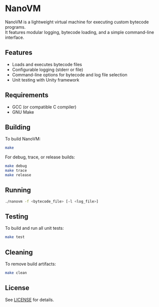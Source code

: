 
# NanoVM

NanoVM is a lightweight virtual machine for executing custom bytecode programs.  
It features modular logging, bytecode loading, and a simple command-line interface.

## Features

- Loads and executes bytecode files
- Configurable logging (stderr or file)
- Command-line options for bytecode and log file selection
- Unit testing with Unity framework

## Requirements

- GCC (or compatible C compiler)
- GNU Make

## Building

To build NanoVM:

```sh
make
```

For debug, trace, or release builds:

```sh
make debug
make trace
make release
```

## Running

```sh
./nanovm -f <bytecode_file> [-l <log_file>]
```

## Testing

To build and run all unit tests:

```sh
make test
```

## Cleaning

To remove build artifacts:

```sh
make clean
```

## License

See [LICENSE](LICENSE) for details.
